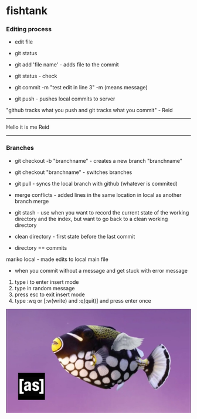 # fishtank

### Editing process 

- edit file

- git status

- git add 'file name' - adds file to the commit 

- git status - check 

- git commit -m "test edit in line 3"  -m (means message)

- git push - pushes local commits to server 

"github tracks what you push and git tracks what you commit" - Reid 

____________________________________________________

Hello it is me Reid

_____________________________________________________

### Branches 

- git checkout -b "branchname" - creates a new branch "branchname"

- git checkout "branchname" - switches branches

- git pull - syncs the local branch with github (whatever is commited)
- merge conflicts - added lines in the same location in local as another branch merge  

- git stash - use when you want to record the current 
state of the working directory and the index, but want to go back to a clean working directory
- clean directory - first state before the last commit
- directory == commits 

mariko local - made edits to local main file 

- when you commit without a message and get stuck with  error message

1. type i to enter insert mode
2. type in random message
3. press esc to exit insert mode
4. type :wq or [:w(write) and :q(quit)] and press enter once

![title](images/dottie.jpg)    
